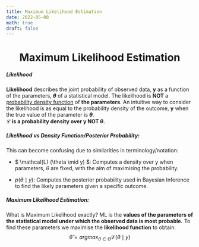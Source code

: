 ```yaml
---
title: Maximum Likelihood Estimation
date: 2022-05-08
math: true
draft: false
---
```


<h1 align="center">Maximum Likelihood Estimation </h1>


##### Likelihood 
**Likelihood** describes the joint probability of observed data, **y** as a function of the parameters, **$\theta$** of a statistical model. The likelihood is **NOT** a [probability density function](https://en.wikipedia.org/wiki/Probability_density_function) of **the parameters**. An intuitive way to consider the likelihood is as equal to the probability density of the outcome, **y** when the true value of the parameter is **$\theta$**.   
<strong>$\mathcal{L}$ is a probability density over y NOT $\theta$.</strong>

##### Likelihood vs Density Function/Posterior Probability:  
This can become confusing due to similarities in terminology/notation:  

- $ \mathcal{L} (\theta \mid y) $: Computes a density over y when parameters, $\theta$ are fixed, with the aim of maximising the probability.

- $p (\theta \mid y)$: Computes the posterior probability used in Bayesian Inference to find the likely parameters given a specific outcome.

##### Maximum Likelihood Estimation:
What is Maximum Likelihood exactly? ML is the **values of the parameters of the statistical model under which the observed data is most probable.** To find these parameters we maximise the **likelihood function** to obtain:
$$ \hat{\theta} = {argmax}_{\theta \in \Theta} \mathcal{L} (\theta \mid y)$$